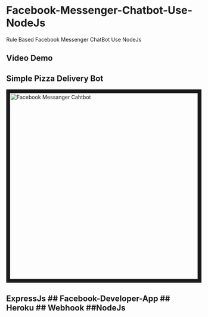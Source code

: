 # Facebook-Messenger-Chatbot-Use-NodeJs
Rule Based Facebook Messenger ChatBot Use NodeJs

## Video Demo

## Simple Pizza Delivery Bot

<a href="https://www.youtube.com/embed/QIrJQXmn8K4" target="_blank"><img src="https://www.dl.dropboxusercontent.com/s/rh8nn8emtzrr6tg/chatbot.jpg?dl=0" 
alt="Facebook Messanger Cahtbot" width="100%" height="500px" border="10" /></a>

## ExpressJs ## Facebook-Developer-App ## Heroku ## Webhook ##NodeJs
